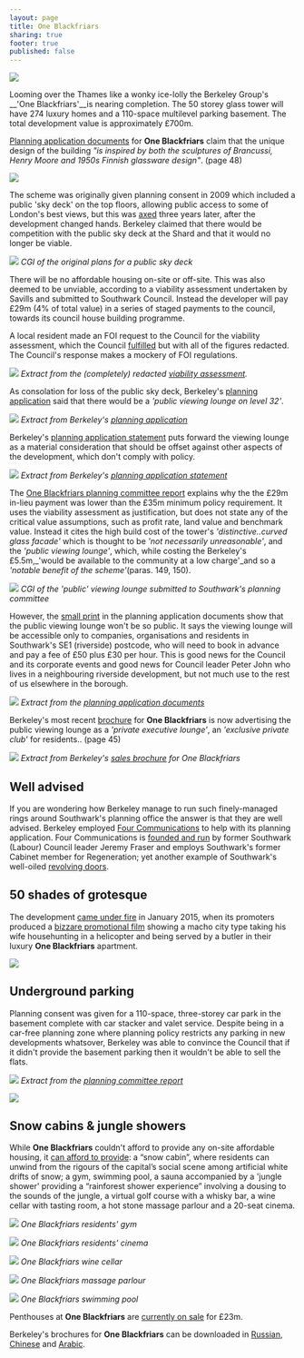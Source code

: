 ```yaml
---
layout: page
title: One Blackfriars
sharing: true
footer: true
published: false
---
```

![](/img/obcgi.jpg)

Looming over the Thames like a wonky ice-lolly the Berkeley Group's __'One Blackfriars'__is nearing completion.  The 50 storey glass tower will have 274 luxury homes and a 110-space multilevel parking basement. The total development value is approximately £700m.

[Planning application documents](http://planbuild.southwark.gov.uk/documents/?GetDocument=%7b%7b%7b!yEWdLLdNR%2bJj86NpOhjqfw%3d%3d!%7d%7d%7d) for __One Blackfriars__ claim that the unique design of the building _"is inspired by both the sculptures of Brancussi, Henry Moore and 1950s Finnish glassware design"_. (page 48) 

![](/img/obdesign.png)

The scheme was originally given planning consent in 2009 which included a public 'sky deck' on the top floors, allowing public access to some of London's best views, but this was [axed](http://www.london-se1.co.uk/news/view/5776) three years later, after the development changed hands. Berkeley claimed that there would be competition with the public sky deck at the Shard and that it would no longer be viable.

![](/img/bctoptower.png)
*CGI of the original plans for a public sky deck*

There will be no affordable housing on-site or off-site. This was also deemed to be unviable, according to a viability assessment undertaken by Savills and submitted to Southwark Council. Instead the developer will pay £29m (4% of total value) in a series of staged payments to the council, towards its council house building programme.

A local resident made an FOI request to the Council for the viability assessment, which the Council [fulfilled](https://www.whatdotheyknow.com/request/226757/response/575472/attach/2/141022%20part%201%20attachment%201.pdf) but with all of the figures redacted. The Council's response makes a mockery of FOI regulations.

![](/img/obfvaredacted.png)
*Extract from the (completely) redacted [viability assessment](https://www.whatdotheyknow.com/request/226757/response/575472/attach/2/141022%20part%201%20attachment%201.pdf).* 

As consolation for loss of the public sky deck, Berkeley's [planning application](/img/oneblackfriarsplanningapplication.pdf) said that there would be a _'public viewing lounge on level 32'_. 

![](/img/publicviewinglounge.png)
*Extract from Berkeley's [planning application](/img/oneblackfriarsplanningapplication.pdf)*

Berkeley's [planning application statement](http://planbuild.southwark.gov.uk/documents/?GetDocument=%7b%7b%7b!28pvllAgL%2bwF8rb4Xe8zyw%3d%3d!%7d%7d%7d) puts forward the viewing lounge as a material consideration that should be offset against other aspects of the development, which don't comply with policy.

![](/img/viewingloungeps.png)
*Extract from Berkeley's [planning application statement](http://planbuild.southwark.gov.uk/documents/?GetDocument=%7b%7b%7b!28pvllAgL%2bwF8rb4Xe8zyw%3d%3d!%7d%7d%7d)*

The [One Blackfriars planning committee report](http://planbuild.southwark.gov.uk/documents/?GetDocument=%7b%7b%7b!N3XzHN1XX76Wjzxddhd13g%3d%3d!%7d%7d%7d) explains why the  the £29m in-lieu payment was lower than the £35m minimum policy requirement.  It uses the viability assessment as justification, but does not state any of the critical value assumptions, such as profit rate, land value and benchmark value.  Instead it cites the high build cost of the tower's  _'distinctive..curved glass facade'_  which is thought to be _'not necessarily unreasonable'_, and  the _'public viewing lounge'_, which, while costing the Berkeley's £5.5m,_'would be available to the community at a low charge'_and so a _'notable benefit of the scheme'_(paras. 149, 150).

![](http://www.london-se1.co.uk/news/imageuploads/1349877689_80.177.117.97.jpg)
*CGI of the 'public' viewing lounge submitted to Southwark's planning committee*   

However, the [small print](http://planbuild.southwark.gov.uk/documents/?GetDocument=%7b%7b%7b!sk%2bEbHwM0x7SbbHfJ%2bPlUg%3d%3d!%7d%7d%7d) in the planning application documents show that the public viewing lounge won't be so public. It says the viewing lounge will be accessible only to companies, organisations and residents in Southwark's SE1 (riverside) postcode, who will need to book in advance and pay a fee of £50 plus £30 per hour. This is good news for the Council and its corporate events and good news for Council leader Peter John who lives in a neighbouring riverside development, but not much use to the rest of us elsewhere in the borough.

![](/img/viewingloungecs.png)
*Extract from the [planning application documents](http://planbuild.southwark.gov.uk/documents/?GetDocument=%7b%7b%7b!yEWdLLdNR%2bJj86NpOhjqfw%3d%3d!%7d%7d%7d)*

Berkeley's most recent [brochure](/img/oneblackfriarsbrochure.pdf) for __One Blackfriars__ is now advertising the public viewing lounge as a _'private executive lounge'_, an _'exclusive private club'_ for residents.. (page 45)

![](/img/executivelounge.png)
*Extract from Berkeley's [sales brochure](/img/oneblackfriarsbrochure.pdf) for One Blackfriars*

## Well advised
If you are wondering how Berkeley manage to run such finely-managed rings around Southwark's planning office the answer is that they are well advised. Berkeley employed [Four Communications](http://fourcommunications.com) to help with its planning application. Four Communications is [founded and run](http://35percent.org/2014-10-19-gamekeepers-turned-poachers/) by former Southwark (Labour) Council leader Jeremy Fraser and employs Southwark's former Cabinet member for Regeneration; yet another example of Southwark's well-oiled [revolving doors](http://35percent.org/revolving-doors).  

## 50 shades of grotesque
The development [came under fire](http://www.standard.co.uk/news/london/luxury-london-flat-advert-branded-the-creepiest-thing-you-will-ever-see-9966793.html) in January 2015, when its promoters produced a [bizzare promotional film](http://uk.businessinsider.com/bizarre-one-blackfriars-ad-from-new-homes-london-2015-1) showing a macho city type taking his wife househunting in a helicopter and being served by a butler in their luxury __One Blackfriars__ apartment.

![](/img/obmacho.jpg)

## Underground parking
Planning consent was given for a 110-space, three-storey car park in the basement complete with car stacker and valet service. Despite being in a car-free planning zone where planning policy restricts any parking in new developments whatsover, Berkeley was able to convince the Council that if it didn't provide the basement parking then it wouldn't be able to sell the flats.

![](/img/oborparking.png)
*Extract from the [planning committee report](http://planbuild.southwark.gov.uk/documents/?GetDocument=%7b%7b%7b!N3XzHN1XX76Wjzxddhd13g%3d%3d!%7d%7d%7d)*

![](/img/undergroundparking.jpg)

## Snow cabins & jungle showers
While __One Blackfriars__ couldn't afford to provide any on-site affordable housing, it [can afford to provide](https://www.theguardian.com/uk-news/2016/dec/28/snow-cabins-jungle-showers-latest-perks-luxury-london-flat): a “snow cabin”, where residents can unwind from the rigours of the capital’s social scene among artificial white drifts of snow; a gym, swimming pool, a sauna accompanied by a 'jungle shower' providing a “rainforest shower experience” involving a dousing to the sounds of the jungle, a virtual golf course with a whisky bar, a wine cellar with tasting room, a hot stone massage parlour and a 20-seat cinema. 

![](/img/obgym.png)
*One Blackfriars residents' gym*

![](/img/obcinema.png)
*One Blackfriars residents' cinema*

![](/img/obwinecellar.png)
*One Blackfriars wine cellar*

![](/img/obmassageparlour.png)
*One Blackfriars massage parlour*

![](/img/obpool.png)
*One Blackfriars swimming pool*

Penthouses at __One Blackfriars__ are [currently on sale](http://www.telegraph.co.uk/property/buy/one-blackfriars-an-exclusive-look-inside-the-vase-londons-newest/) for £23m.

Berkeley's brochures for __One Blackfriars__ can be downloaded in [Russian](/img/obrussian.pdf), [Chinese](/img/obchinese.pdf) and [Arabic](/img/obarabic.pdf).
